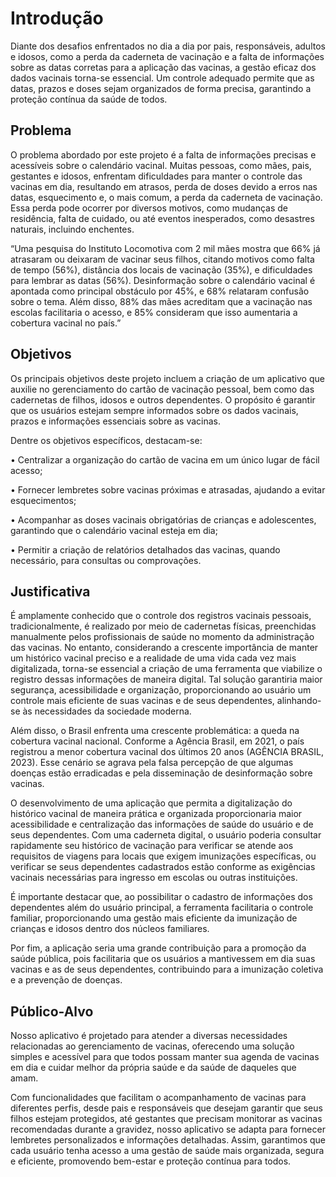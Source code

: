 # Introdução

Diante dos desafios enfrentados no dia a dia por pais, responsáveis, adultos e idosos, como a perda da caderneta de
vacinação e a falta de informações sobre as datas corretas para a aplicação das vacinas, a gestão eficaz dos dados
vacinais torna-se essencial. Um controle adequado permite que as datas, prazos e doses sejam organizados de forma
precisa, garantindo a proteção contínua da saúde de todos.

## Problema

O problema abordado por este projeto é a falta de informações precisas e acessíveis sobre o calendário vacinal. Muitas
pessoas, como mães, pais, gestantes e idosos, enfrentam dificuldades para manter o controle das vacinas em dia,
resultando em atrasos, perda de doses devido a erros nas datas, esquecimento e, o mais comum, a perda da caderneta de
vacinação. Essa perda pode ocorrer por diversos motivos, como mudanças de residência, falta de cuidado, ou até eventos
inesperados, como desastres naturais, incluindo enchentes.

“Uma pesquisa do Instituto Locomotiva com 2 mil mães mostra que 66% já atrasaram ou deixaram de vacinar seus filhos,
citando motivos como falta de tempo (56%), distância dos locais de vacinação (35%), e dificuldades para lembrar as
datas (56%). Desinformação sobre o calendário vacinal é apontada como principal obstáculo por 45%, e 68% relataram
confusão sobre o tema. Além disso, 88% das mães acreditam que a vacinação nas escolas facilitaria o acesso, e 85%
consideram que isso aumentaria a cobertura vacinal no país.”

## Objetivos

Os principais objetivos deste projeto incluem a criação de um aplicativo que auxilie no gerenciamento do cartão de
vacinação pessoal, bem como das cadernetas de filhos, idosos e outros dependentes. O propósito é garantir que os
usuários estejam sempre informados sobre os dados vacinais, prazos e informações essenciais sobre as vacinas.

Dentre os objetivos específicos, destacam-se:

• Centralizar a organização do cartão de vacina em um único lugar de fácil acesso;

• Fornecer lembretes sobre vacinas próximas e atrasadas, ajudando a evitar esquecimentos;

• Acompanhar as doses vacinais obrigatórias de crianças e adolescentes, garantindo que o calendário vacinal esteja em
dia;

• Permitir a criação de relatórios detalhados das vacinas, quando necessário, para consultas ou comprovações.

## Justificativa

É amplamente conhecido que o controle dos registros vacinais pessoais, tradicionalmente, é realizado por meio de
cadernetas físicas, preenchidas manualmente pelos profissionais de saúde no momento da administração das vacinas. No
entanto, considerando a crescente importância de manter um histórico vacinal preciso e a realidade de uma vida cada vez
mais digitalizada, torna-se essencial a criação de uma ferramenta que viabilize o registro dessas informações de maneira
digital. Tal solução garantiria maior segurança, acessibilidade e organização, proporcionando ao usuário um controle
mais eficiente de suas vacinas e de seus dependentes, alinhando-se às necessidades da sociedade moderna.

Além disso, o Brasil enfrenta uma crescente problemática: a queda na cobertura vacinal nacional. Conforme a Agência
Brasil, em 2021, o país registrou a menor cobertura vacinal dos últimos 20 anos (AGÊNCIA BRASIL, 2023). Esse cenário se
agrava pela falsa percepção de que algumas doenças estão erradicadas e pela disseminação de desinformação sobre vacinas.

O desenvolvimento de uma aplicação que permita a digitalização do histórico vacinal de maneira prática e organizada
proporcionaria maior acessibilidade e centralização das informações de saúde do usuário e de seus dependentes. Com uma
caderneta digital, o usuário poderia consultar rapidamente seu histórico de vacinação para verificar se atende aos
requisitos de viagens para locais que exigem imunizações específicas, ou verificar se seus dependentes cadastrados estão
conforme as exigências vacinais necessárias para ingresso em escolas ou outras instituições.

É importante destacar que, ao possibilitar o cadastro de informações dos dependentes além do usuário principal, a
ferramenta facilitaria o controle familiar, proporcionando uma gestão mais eficiente da imunização de crianças e idosos
dentro dos núcleos familiares.

Por fim, a aplicação seria uma grande contribuição para a promoção da saúde pública, pois facilitaria que os usuários a
mantivessem em dia suas vacinas e as de seus dependentes, contribuindo para a imunização coletiva e a prevenção de
doenças.

## Público-Alvo

Nosso aplicativo é projetado para atender a diversas necessidades relacionadas ao gerenciamento de vacinas, oferecendo
uma solução simples e acessível para que todos possam manter sua agenda de vacinas em dia e cuidar melhor da própria
saúde e da saúde de daqueles que amam.

Com funcionalidades que facilitam o acompanhamento de vacinas para diferentes perfis, desde pais e responsáveis que
desejam garantir que seus filhos estejam protegidos, até gestantes que precisam monitorar as vacinas recomendadas
durante a gravidez, nosso aplicativo se adapta para fornecer lembretes personalizados e informações detalhadas. Assim,
garantimos que cada usuário tenha acesso a uma gestão de saúde mais organizada, segura e eficiente, promovendo bem-estar
e proteção contínua para todos.  
